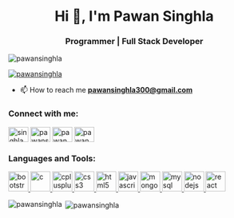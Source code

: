 <h1 align="center">Hi 👋, I'm Pawan Singhla</h1>
<h3 align="center">Programmer | Full Stack Developer</h3>

<p align="left"> <img src="https://komarev.com/ghpvc/?username=pawansinghla&label=Profile%20views&color=0e75b6&style=flat" alt="pawansinghla" /> </p>

<p align="left"> <a href="https://github.com/ryo-ma/github-profile-trophy"><img src="https://github-profile-trophy.vercel.app/?username=pawansinghla" alt="pawansinghla" /></a> </p>

- 📫 How to reach me **pawansinghla300@gmail.com**

<h3 align="left">Connect with me:</h3>
<p align="left">
<a href="https://twitter.com/singhla_pawan" target="blank"><img align="center" src="https://cdn.jsdelivr.net/npm/simple-icons@3.0.1/icons/twitter.svg" alt="singhla_pawan" height="30" width="40" /></a>
<a href="https://linkedin.com/in/pawansinghla300" target="blank"><img align="center" src="https://cdn.jsdelivr.net/npm/simple-icons@3.0.1/icons/linkedin.svg" alt="pawansinghla300" height="30" width="40" /></a>
<a href="https://www.codechef.com/users/pawan300" target="blank"><img align="center" src="https://cdn.jsdelivr.net/npm/simple-icons@3.1.0/icons/codechef.svg" alt="pawan300" height="30" width="40" /></a>
<a href="https://www.leetcode.com/pawan300" target="blank"><img align="center" src="https://cdn.jsdelivr.net/npm/simple-icons@3.0.1/icons/leetcode.svg" alt="pawan300" height="30" width="40" /></a>
</p>

<h3 align="left">Languages and Tools:</h3>
<p align="left"> <a href="https://getbootstrap.com" target="_blank"> <img src="https://devicons.github.io/devicon/devicon.git/icons/bootstrap/bootstrap-plain.svg" alt="bootstrap" width="40" height="40"/> </a> <a href="https://www.cprogramming.com/" target="_blank"> <img src="https://devicons.github.io/devicon/devicon.git/icons/c/c-original.svg" alt="c" width="40" height="40"/> </a> <a href="https://www.w3schools.com/cpp/" target="_blank"> <img src="https://devicons.github.io/devicon/devicon.git/icons/cplusplus/cplusplus-original.svg" alt="cplusplus" width="40" height="40"/> </a> <a href="https://www.w3schools.com/css/" target="_blank"> <img src="https://devicons.github.io/devicon/devicon.git/icons/css3/css3-original-wordmark.svg" alt="css3" width="40" height="40"/> </a> <a href="https://www.w3.org/html/" target="_blank"> <img src="https://devicons.github.io/devicon/devicon.git/icons/html5/html5-original-wordmark.svg" alt="html5" width="40" height="40"/> </a> <a href="https://developer.mozilla.org/en-US/docs/Web/JavaScript" target="_blank"> <img src="https://devicons.github.io/devicon/devicon.git/icons/javascript/javascript-original.svg" alt="javascript" width="40" height="40"/> </a> <a href="https://www.mongodb.com/" target="_blank"> <img src="https://devicons.github.io/devicon/devicon.git/icons/mongodb/mongodb-original-wordmark.svg" alt="mongodb" width="40" height="40"/> </a> <a href="https://www.mysql.com/" target="_blank"> <img src="https://devicons.github.io/devicon/devicon.git/icons/mysql/mysql-original-wordmark.svg" alt="mysql" width="40" height="40"/> </a> <a href="https://nodejs.org" target="_blank"> <img src="https://devicons.github.io/devicon/devicon.git/icons/nodejs/nodejs-original-wordmark.svg" alt="nodejs" width="40" height="40"/> </a> <a href="https://reactjs.org/" target="_blank"> <img src="https://devicons.github.io/devicon/devicon.git/icons/react/react-original-wordmark.svg" alt="react" width="40" height="40"/> </a> </p>

<p><img align="left" src="https://github-readme-stats.vercel.app/api/top-langs?username=pawansinghla&show_icons=true&locale=en&layout=compact" alt="pawansinghla" /></p>

<p>&nbsp;<img align="center" src="https://github-readme-stats.vercel.app/api?username=pawansinghla&show_icons=true&locale=en" alt="pawansinghla" /></p>
